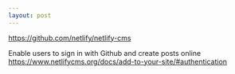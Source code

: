 ```yaml
---
layout: post
---
```


https://github.com/netlify/netlify-cms

Enable users to sign in with Github and create posts online
https://www.netlifycms.org/docs/add-to-your-site/#authentication
